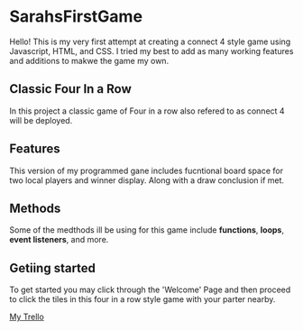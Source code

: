 # SarahsFirstGame

Hello! This is my very first attempt at creating a connect 4 style game using Javascript, HTML, and CSS. I tried my best to add as many working features and additions to makwe the game my own.

## Classic Four In a Row

In this project a classic game of Four in a row also refered to as connect 4 will be deployed.

## Features

This version of my programmed gane includes fucntional board space for two local players and winner display. Along with a draw conclusion if met.

## Methods

Some of the medthods ill be using for this game include
**functions**, **loops**, **event listeners**, and more.

## Getiing started

To get started you may click through the 'Welcome' Page and then proceed to click the tiles in this four in a row style game with your parter nearby.

[My Trello](https://trello.com/invite/b/4RVbs7wb/4b7f8e6a0b52e71ee02ccf2c4b1aab38/classic-game-planning)
